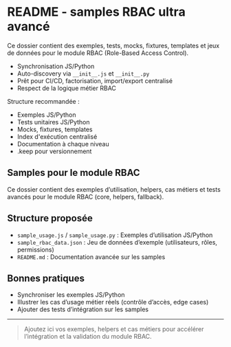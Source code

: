 # README - samples RBAC ultra avancé

Ce dossier contient des exemples, tests, mocks, fixtures, templates et jeux de données pour le module RBAC (Role-Based Access Control).

- Synchronisation JS/Python
- Auto-discovery via `__init__.js` et `__init__.py`
- Prêt pour CI/CD, factorisation, import/export centralisé
- Respect de la logique métier RBAC

Structure recommandée :
- Exemples JS/Python
- Tests unitaires JS/Python
- Mocks, fixtures, templates
- Index d'exécution centralisé
- Documentation à chaque niveau
- .keep pour versionnement

## Samples pour le module RBAC

Ce dossier contient des exemples d’utilisation, helpers, cas métiers et tests avancés pour le module RBAC (core, helpers, fallback).

## Structure proposée

- `sample_usage.js` / `sample_usage.py` : Exemples d’utilisation JS/Python
- `sample_rbac_data.json` : Jeu de données d’exemple (utilisateurs, rôles, permissions)
- `README.md` : Documentation avancée sur les samples

## Bonnes pratiques
- Synchroniser les exemples JS/Python
- Illustrer les cas d’usage métier réels (contrôle d’accès, edge cases)
- Ajouter des tests d’intégration sur les samples

---

> Ajoutez ici vos exemples, helpers et cas métiers pour accélérer l’intégration et la validation du module RBAC.
